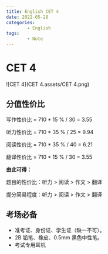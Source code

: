 ```yaml
---
title: English CET 4
date: 2022-05-28
categories:
        - English
tags:
        - Note
---
```


# CET 4

![CET 4](CET 4.assets/CET 4.png)

## 分值性价比

写作性价比 = 710 \* 15 % / 30 = 3.55

听力性价比 = 710 \* 35 % / 25 = 9.94

阅读性价比 = 710 \* 35 % / 40 = 6.21

翻译性价比 = 710 \* 15 % / 30 = 3.55

**由此可得：**

题目的性价比：听力 > 阅读 > 作文 > 翻译

提分简易程度：听力 > 阅读 > 作文 > 翻译

## 考场必备

- 准考证、身份证、学生证（缺一不可）。
- 2B 铅笔、橡皮、0.5mm 黑色中性笔。
- 考试专用耳机
